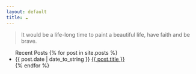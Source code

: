 ```yaml
---
layout: default
title: ☁
---
```


<div id="home">

  <blockquote> It would be a life-long time to paint a beautiful life,
have faith and be brave.  </blockquote>

  <ul class="posts"> Recent Posts
    {% for post in site.posts %}
    <li>
    <span class="timestamp">{{ post.date | date_to_string }}</span>
    <a href="{{ post.url }}">{{ post.title }}</a></li>
    {% endfor %}
  </ul>
  
</div>
  
